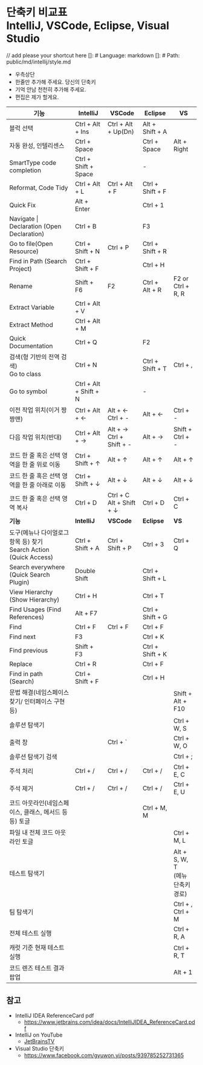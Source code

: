 # 단축키 비교표<br>IntelliJ, VSCode, Eclipse, Visual Studio
// add please your shortcut here
[]: # Language: markdown
[]: # Path: public/md/intellij/style.md
- 우측상단
- 한줄만 추가해 주세요. 당신의 단축키
- 기억 안남 천천히 추가해 주세요.
- 편집은 제가 할게요.

|**기능** |**IntelliJ**| **VSCode** |**Eclipse** | **VS** |
|---|---|---|---|--|
|블럭 선택 | Ctrl + Alt + Ins | Ctrl + Alt + Up(Dn) | Alt + Shift + A |
|자동 완성, 인텔리센스 |Ctrl + Space | | Ctrl + Space | Alt + Right |
|SmartType code completion | Ctrl + Shift + Space | | - | |
|Reformat, Code Tidy | Ctrl + Alt + L | Ctrl + Alt + F | Ctrl + Shift + F | |
|Quick Fix | Alt + Enter | |Ctrl + 1 |  |
|Navigate &#124; Declaration (Open Declaration)|Ctrl + B | |F3 |  |
|Go to file(Open Resource) | Ctrl + Shift + N | Ctrl + P |Ctrl + Shift + R|  |
|Find in Path (Search Project)| Ctrl + Shift + F | | Ctrl + H |  |
|Rename | Shift + F6| F2 | Ctrl + Alt + R | F2 or Ctrl + R, R |
|Extract Variable | Ctrl + Alt + V | | |  |
|Extract Method | Ctrl + Alt + M | | |  |
|Quick Documentation | Ctrl + Q | | F2 |  |
|검색(형 기반의 전역 검색)<br>Go to class| Ctrl + N | | Ctrl + Shift + T |  Ctrl + , |
|Go to symbol | Ctrl + Alt + Shift + N | | - | |
|이전 작업 위치(이거 짱짱맨)| Ctrl + Alt + ← | Alt + ←<br>Ctrl + - | Alt + ← | Ctrl + - |
|다음 작업 위치(반대) | Ctrl + Alt + → | Alt + →<br>Ctrl + Shift + - | Alt + → | Shift + Ctrl + - |
|코드 한 줄 혹은 선택 영역을 한 줄 위로 이동| Ctrl + Shift + ↑ | Alt + ↑ | Alt + ↑ | Alt + ↑ |
|코드 한 줄 혹은 선택 영역을 한 줄 아래로 이동 | Ctrl + Shift + ↓ | Alt + ↓ | Alt + ↓ |  Alt + ↓ |
|코드 한 줄 혹은 선택 영역 복사 | Ctrl + D | Ctrl + C<br>Alt + Shift + ↓ | Ctrl + D | Ctrl + C |
|**기능** |**IntelliJ**|**VSCode** |**Eclipse** |**VS** |
|도구(메뉴나 다이얼로그 항목 등) 찾기<br>Search Action (Quick Access)| Ctrl + Shift + A | Ctrl + Shift + P | Ctrl + 3 | Ctrl + Q |
|Search everywhere (Quick Search Plugin) | Double Shift | | Ctrl + Shift + L | |
|View Hierarchy (Show Hierarchy)| Ctrl + H | | Ctrl + T | |
|Find Usages (Find References)| Alt + F7 | | Ctrl + Shift + G | |
|Find | Ctrl + F | Ctrl + F | Ctrl + F | |
|Find next | F3 | | Ctrl + K | |
|Find previous | Shift + F3 | | Ctrl + Shift + K | |
|Replace | Ctrl + R | | Ctrl + F | |
|Find in path (Search) | Ctrl + Shift + F | | Ctrl + H | |
|문법 해결(네임스페이스 찾기/ 인터페이스 구현 등) | | | | Shift + Alt + F10 |
|솔루션 탐색기| | | | Ctrl + W, S |
|출력 창 | | Ctrl + ` | | Ctrl + W, O |
|솔루션 탐색기 검색| | | | Ctrl + ;|
|주석 처리| Ctrl + / | Ctrl + /| Ctrl + / | Ctrl + E, C|
|주석 제거| Ctrl + / | Ctrl + /| Ctrl + / | Ctrl + E, U|
|코드 아웃라인(네임스페이스, 클래스, 메서드 등등) 토글 | | |  Ctrl + M, M |
|파일 내 전체 코드 아웃라인 토글 | | | | Ctrl + M, L |
|테스트 탐색기 | | | | Alt + S, W, T<br>(메뉴 단축키 경로) |
|팀 탐색기| | | | Ctrl + \, Ctrl + M |
|전체 테스트 실행 | | | |Ctrl + R, A |
|캐럿 기준 현재 테스트 실행| | | | Ctrl + R, T |
|코드 렌즈 테스트 결과 팝업| | | | Alt + 1 |



## 참고
- IntelliJ IDEA ReferenceCard pdf
  * https://www.jetbrains.com/idea/docs/IntelliJIDEA_ReferenceCard.pdf
- IntelliJ on YouTube
  * [JetBrainsTV](https://www.youtube.com/channel/UC4ogdcPcIAOOMJktgBMhQnQ)
- Visual Studio 단축키
  * https://www.facebook.com/gyuwon.yi/posts/939785252731365

